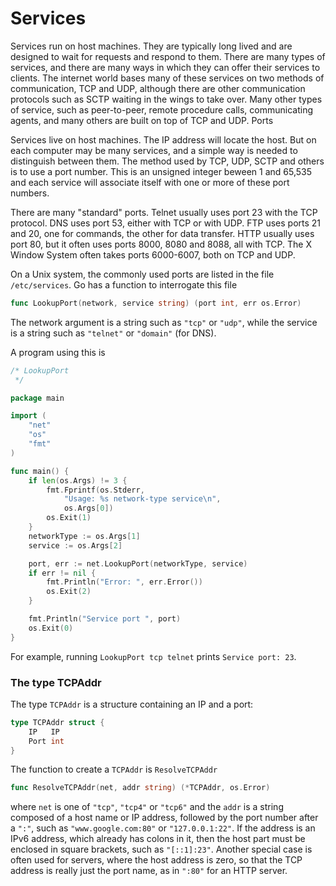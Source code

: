# Services

Services run on host machines. They are typically long lived and are designed to wait for requests and respond to them. There are many types of services, and there are many ways in which they can offer their services to clients. The internet world bases many of these services on two methods of communication, TCP and UDP, although there are other communication protocols such as SCTP waiting in the wings to take over. Many other types of service, such as peer-to-peer, remote procedure calls, communicating agents, and many others are built on top of TCP and UDP.
Ports

Services live on host machines. The IP address will locate the host. But on each computer may be many services, and a simple way is needed to distinguish between them. The method used by TCP, UDP, SCTP and others is to use a port number. This is an unsigned integer beween 1 and 65,535 and each service will associate itself with one or more of these port numbers.

There are many "standard" ports. Telnet usually uses port 23 with the TCP protocol. DNS uses port 53, either with TCP or with UDP. FTP uses ports 21 and 20, one for commands, the other for data transfer. HTTP usually uses port 80, but it often uses ports 8000, 8080 and 8088, all with TCP. The X Window System often takes ports 6000-6007, both on TCP and UDP.

On a Unix system, the commonly used ports are listed in the file `/etc/services`. Go has a function to interrogate this file 

```go
func LookupPort(network, service string) (port int, err os.Error)
```

The network argument is a string such as `"tcp"` or `"udp"`, while the service is a string such as `"telnet"` or `"domain"` (for DNS).

A program using this is 

```go
/* LookupPort
 */

package main

import (
	"net"
	"os"
	"fmt"
)

func main() {
	if len(os.Args) != 3 {
		fmt.Fprintf(os.Stderr,
			"Usage: %s network-type service\n",
			os.Args[0])
		os.Exit(1)
	}
	networkType := os.Args[1]
	service := os.Args[2]

	port, err := net.LookupPort(networkType, service)
	if err != nil {
		fmt.Println("Error: ", err.Error())
		os.Exit(2)
	}

	fmt.Println("Service port ", port)
	os.Exit(0)
}
```

For example, running `LookupPort tcp telnet` prints `Service port: 23`.


### The type TCPAddr

The type `TCPAddr` is a structure containing an IP and a port:

```go
type TCPAddr struct {
    IP   IP
    Port int
}
```
    
The function to create a `TCPAddr` is `ResolveTCPAddr`

```go
func ResolveTCPAddr(net, addr string) (*TCPAddr, os.Error)
```
  
where `net` is one of `"tcp"`, `"tcp4"` or `"tcp6"` and the `addr` is a string composed of a host name or IP address, followed by the port number after a `":"`, such as `"www.google.com:80"` or `"127.0.0.1:22"`. 
If the address is an IPv6 address, which already has colons in it, then the host part must be enclosed in square brackets, such as `"[::1]:23"`. 
Another special case is often used for servers, where the host address is zero, so that the TCP address is really just the port name, as in `":80"` for an HTTP server. 